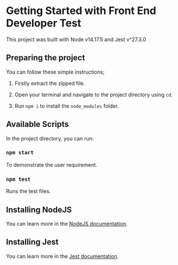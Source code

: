 # Getting Started with Front End Developer Test

This project was built with Node v14.17.5 and Jest v^27.3.0

## Preparing the project

You can follow these simple instructions;

1. Firstly extract the zipped file.

2. Open your terminal and navigate to the project directory using `cd`.

3. Run `npm i` to install the `node_modules` folder.

## Available Scripts

In the project directory, you can run:

### `npm start`

To demonstrate the user requirement.

### `npm test`

Runs the test files.

## Installing NodeJS

You can learn more in the [NodeJS documentation](https://nodejs.org/en/).

## Installing Jest

You can learn more in the [Jest documentation](https://jestjs.io/docs/getting-started).
